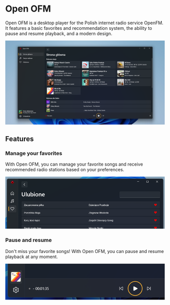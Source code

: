 # Open OFM

Open OFM is a desktop player for the Polish internet radio service OpenFM. It features a basic favorites and recommendation system, the ability to pause and resume playback, and a modern design.

![Home page](Presentation/HomePage.png)

## Features

### Manage your favorites

With Open OFM, you can manage your favorite songs and receive recommended radio stations based on your preferences.

![Favorites](Presentation/Favorites.png)

### Pause and resume

Don't miss your favorite songs! With Open OFM, you can pause and resume playback at any moment.

![Pause and resume](Presentation/PauseAndResume.png)
